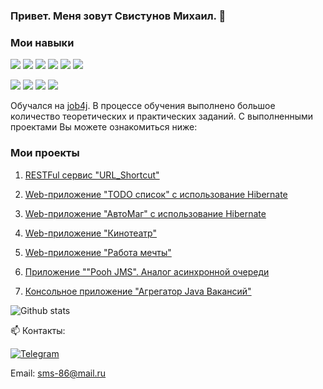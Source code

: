 ### Привет. Меня зовут Свистунов Михаил. 👋

<h3>Мои навыки</h3>

![](https://img.shields.io/badge/Java-%3E%3D8-brightgreen) ![](https://img.shields.io/badge/Spring-5-brightgreen) 
![](https://img.shields.io/badge/Maven-3-brightgreen) ![](https://img.shields.io/badge/Hibernate%20-5-brightgreen) 
![](https://img.shields.io/badge/PostgreSQL-%3E%3D9-brightgreen) ![](https://img.shields.io/badge/JUnit-5-brightgreen)

![](https://img.shields.io/badge/Liquibase-red) ![](https://img.shields.io/badge/H2-blue) ![](https://img.shields.io/badge/Mockito-lightgrey)
![](https://img.shields.io/badge/Postman-orange) 

Обучался на [job4j](https://job4j.ru).
В процессе обучения выполнено большое количество теоретических и практических заданий. С выполненными проектами Вы можете ознакомиться ниже:

<h3>Мои проекты</h3>

1. [RESTFul сервис "URL_Shortcut"](https://github.com/svoh86/job4j_url_shortcut)

2. [Web-приложение "TODO список" с использование Hibernate](https://github.com/svoh86/job4j_todo)

3. [Web-приложение "АвтоМаг" с использование Hibernate](https://github.com/svoh86/job4j_cars)

4. [Web-приложение "Кинотеатр"](https://github.com/svoh86/job4j_cinema)

5. [Web-приложение "Работа мечты"](https://github.com/svoh86/job4j_dreamjob)

6. [Приложение ""Pooh JMS". Аналог асинхронной очереди](https://github.com/svoh86/job4j_pooh)

7. [Консольное приложение "Агрегатор Java Вакансий"](https://github.com/svoh86/job4j_grabber)

![Github stats](https://github-readme-stats.vercel.app/api?username=svoh86&show_icons=true&count_private=true)

📫 Контакты:

[![Telegram](https://img.shields.io/badge/Telegram-blue?logo=telegram)](https://t.me/svoh86)

Email: sms-86@mail.ru
